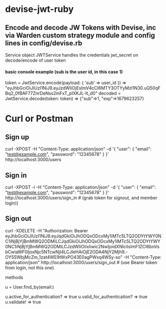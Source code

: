 # devise-jwt-ruby

## Encode and decode JW Tokens with Devise, inc via Warden custom strategy module and config lines in config/devise.rb

Service object JWTService handles the credentials jwt_secret on decode/encode of user token

#### basic console example (sub is the user id, in this case 1)

token = JwtService.encode(payload: { 'sub' => user_id })
=> "eyJhbGciOiJIUzI1NiJ9.eyJzdWIiOjEsImV4cCI6MTY3OTYyMzI1N30.uQ50qFBq2_0fBAF77ZnrDeNss2mFxT_pIXKJL-It_d0"
decoded = JwtService.decode(token: token)
=> {"sub"=>1, "exp"=>1679623257}

# Curl or Postman

## Sign up

curl -XPOST -H "Content-Type: application/json" -d '{ "user": { "email": "test@example.com", "password": "12345678" } }' http://localhost:3000/users

## Sign in

curl -XPOST -i -H "Content-Type: application/json" -d '{ "user": { "email": "test@example.com", "password": "12345678" } }' http://localhost:3000/users/sign_in # (grab token for signout, and member login))

## Sign out

curl -XDELETE -H "Authorization: Bearer eyJhbGciOiJIUzI1NiJ9.eyJqdGkiOiJhODQxODcxMy1iMTc5LTQ2ODYtYWY0NC1iNjBjYjBmMWQ2ODMiLCJqdGkiOiJhODQxODcxMy1iMTc5LTQ2ODYtYWY0NC1iNjBjYjBmMWQ2ODMiLCJzdWIiOiIxIiwic2NwIjoidXNlciIsImF1ZCI6bnVsbCwiaWF0IjoxNjc5NTcwNjI4LCJleHAiOjE2ODA4NjY2Mjh9.-OY5SWbjMcZm_1zat4WE9tWxPO43E0agPWxq4WSy-so" -H "Content-Type: application/json" http://localhost:3000/users/sign_out # (use Bearer token from login, not this one)

methods

u = User.find_by(email:)

u.active_for_authentication?
=> true
u.valid_for_authentication?
=> true
u.validate!
=> true
